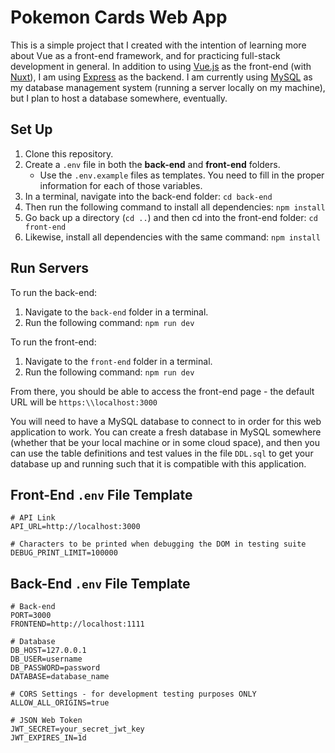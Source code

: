 # Pokemon Cards Web App

This is a simple project that I created with the intention of learning more about Vue as a front-end framework, and for practicing full-stack development in general. In addition to using [Vue.js](https://vuejs.org/) as the front-end (with [Nuxt](https://nuxt.com/)),
I am using [Express](https://expressjs.com/) as the backend. I am currently using [MySQL](https://www.mysql.com/) as my database management system (running a server locally on my machine), but I plan to host a database somewhere, eventually.

## Set Up

1. Clone this repository.
2. Create a `.env` file in both the **back-end** and **front-end** folders.
    - Use the `.env.example` files as templates. You need to fill in the proper information for each of those variables.
3. In a terminal, navigate into the back-end folder: `cd back-end`
4. Then run the following command to install all dependencies: `npm install`
5. Go back up a directory (`cd ..`) and then cd into the front-end folder: `cd front-end`
6. Likewise, install all dependencies with the same command: `npm install`

## Run Servers

To run the back-end:

1. Navigate to the `back-end` folder in a terminal.
2. Run the following command: `npm run dev`

To run the front-end:

1. Navigate to the `front-end` folder in a terminal.
2. Run the following command: `npm run dev`

From there, you should be able to access the front-end page - the default URL will be `https:\\localhost:3000`

You will need to have a MySQL database to connect to in order for this web application to work. You can create a fresh database in MySQL somewhere (whether that be your local machine or in some cloud space), and then you can use the table definitions and test values in the file `DDL.sql` to get your database up and running such that it is compatible with this application.

## Front-End `.env` File Template

```
# API Link
API_URL=http://localhost:3000

# Characters to be printed when debugging the DOM in testing suite
DEBUG_PRINT_LIMIT=100000
```

## Back-End `.env` File Template

```
# Back-end
PORT=3000
FRONTEND=http://localhost:1111

# Database
DB_HOST=127.0.0.1
DB_USER=username
DB_PASSWORD=password
DATABASE=database_name

# CORS Settings - for development testing purposes ONLY
ALLOW_ALL_ORIGINS=true

# JSON Web Token
JWT_SECRET=your_secret_jwt_key
JWT_EXPIRES_IN=1d
```
